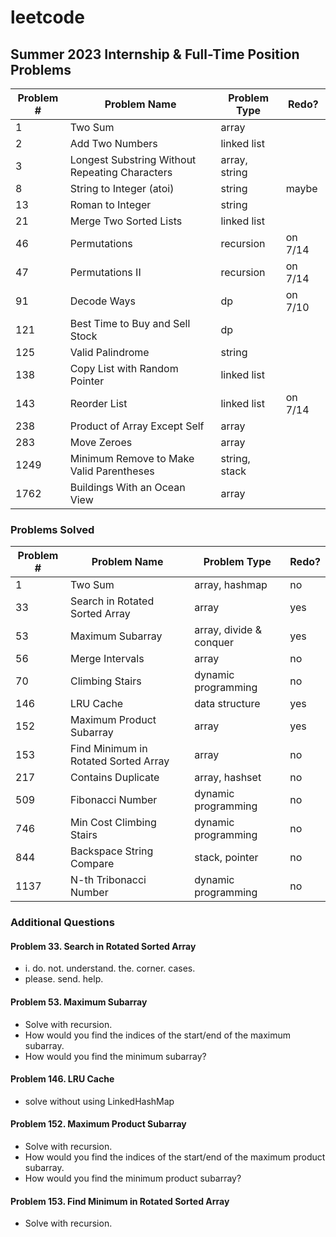 # leetcode

## Summer 2023 Internship & Full-Time Position Problems

| Problem # | Problem Name                                   | Problem Type  | Redo?   |
| --------- | ---------------------------------------------- | ------------- | ------- |
| 1         | Two Sum                                        | array         |         |
| 2         | Add Two Numbers                                | linked list   |         |
| 3         | Longest Substring Without Repeating Characters | array, string |         |
| 8         | String to Integer (atoi)                       | string        | maybe   |
| 13        | Roman to Integer                               | string        |         |
| 21        | Merge Two Sorted Lists                         | linked list   |         |
| 46        | Permutations                                   | recursion     | on 7/14 |
| 47        | Permutations II                                | recursion     | on 7/14 |
| 91        | Decode Ways                                    | dp            | on 7/10 |
| 121       | Best Time to Buy and Sell Stock                | dp            |         |
| 125       | Valid Palindrome                               | string        |         |
| 138       | Copy List with Random Pointer                  | linked list   |         |
| 143       | Reorder List                                   | linked list   | on 7/14 |
| 238       | Product of Array Except Self                   | array         |         |
| 283       | Move Zeroes                                    | array         |         |
| 1249      | Minimum Remove to Make Valid Parentheses       | string, stack |         |
| 1762      | Buildings With an Ocean View                   | array         |         |

### Problems Solved

| Problem # | Problem Name                         | Problem Type            | Redo? |
| --------- | ------------------------------------ | ----------------------- | ----- |
| 1         | Two Sum                              | array, hashmap          | no    |
| 33        | Search in Rotated Sorted Array       | array                   | yes   |
| 53        | Maximum Subarray                     | array, divide & conquer | yes   |
| 56        | Merge Intervals                      | array                   | no    |
| 70        | Climbing Stairs                      | dynamic programming     | no    |
| 146       | LRU Cache                            | data structure          | yes   |
| 152       | Maximum Product Subarray             | array                   | yes   |
| 153       | Find Minimum in Rotated Sorted Array | array                   | no    |
| 217       | Contains Duplicate                   | array, hashset          | no    |
| 509       | Fibonacci Number                     | dynamic programming     | no    |
| 746       | Min Cost Climbing Stairs             | dynamic programming     | no    |
| 844       | Backspace String Compare             | stack, pointer          | no    |
| 1137      | N-th Tribonacci Number               | dynamic programming     | no    |

### Additional Questions

#### Problem 33. Search in Rotated Sorted Array

-   i. do. not. understand. the. corner. cases.
-   please. send. help.

#### Problem 53. Maximum Subarray

-   Solve with recursion.
-   How would you find the indices of the start/end of the maximum subarray.
-   How would you find the minimum subarray?

#### Problem 146. LRU Cache

-   solve without using LinkedHashMap

#### Problem 152. Maximum Product Subarray

-   Solve with recursion.
-   How would you find the indices of the start/end of the maximum product subarray.
-   How would you find the minimum product subarray?

#### Problem 153. Find Minimum in Rotated Sorted Array

-   Solve with recursion.
